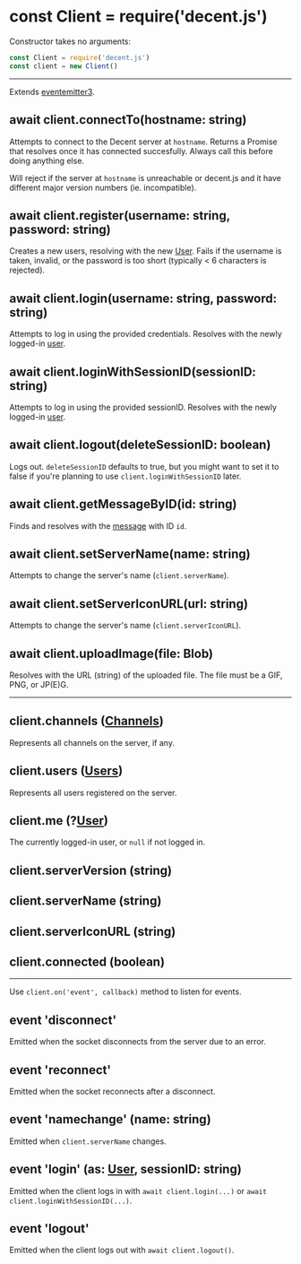 # const Client = require('decent.js')
Constructor takes no arguments:

```js
const Client = require('decent.js')
const client = new Client()
```

---

Extends [eventemitter3](https://npm.im/eventemitter3).

## await client.connectTo(hostname: string)
Attempts to connect to the Decent server at `hostname`. Returns a Promise that resolves once it has connected succesfully. Always call this before doing anything else.

Will reject if the server at `hostname` is unreachable or decent.js and it have different major version numbers (ie. incompatible).

## await client.register(username: string, password: string)
Creates a new users, resolving with the new [User](user.md). Fails if the username is taken, invalid, or the password is too short (typically < 6 characters is rejected).

## await client.login(username: string, password: string)
Attempts to log in using the provided credentials. Resolves with the newly logged-in [user](user.md).

## await client.loginWithSessionID(sessionID: string)
Attempts to log in using the provided sessionID. Resolves with the newly logged-in [user](user.md).

## await client.logout(deleteSessionID: boolean)
Logs out. `deleteSessionID` defaults to true, but you might want to set it to false if you're planning to use `client.loginWithSessionID` later.

## await client.getMessageByID(id: string)
Finds and resolves with the [message](message.md) with ID `id`.

## await client.setServerName(name: string)
Attempts to change the server's name (`client.serverName`).

## await client.setServerIconURL(url: string)
Attempts to change the server's name (`client.serverIconURL`).

## await client.uploadImage(file: Blob)
Resolves with the URL (string) of the uploaded file. The file must be a GIF, PNG, or JP(E)G.

---

## client.channels ([Channels](channels.md))
Represents all channels on the server, if any.

## client.users ([Users](users.md))
Represents all users registered on the server.

## client.me (?[User](user.md))
The currently logged-in user, or `null` if not logged in.

## client.serverVersion (string)

## client.serverName (string)

## client.serverIconURL (string)

## client.connected (boolean)

---

Use `client.on('event', callback)` method to listen for events.

## event 'disconnect'
Emitted when the socket disconnects from the server due to an error.

## event 'reconnect'
Emitted when the socket reconnects after a disconnect.

## event 'namechange' (name: string)
Emitted when `client.serverName` changes.

## event 'login' (as: [User](user.md), sessionID: string)
Emitted when the client logs in with `await client.login(...)` or `await client.loginWithSessionID(...)`.

## event 'logout'
Emitted when the client logs out with `await client.logout()`.

